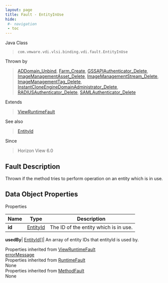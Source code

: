 ```yaml
---
layout: page
title: Fault - EntityInUse
hide:
 #- navigation
 - toc
---
```






Java Class  
> `com.vmware.vdi.vlsi.binding.vdi.fault.EntityInUse`

Thrown by  
> [ADDomain_Unbind](vdi.utils.ADDomain.md#unbind), [Farm_Create](vdi.resources.Farm.md#create), [GSSAPIAuthenticator_Delete](vdi.infrastructure.GSSAPIAuthenticator.md#delete), [ImageManagementAsset_Delete](vdi.utils.imagemanagement.ImageManagementAsset.md#delete), [ImageManagementStream_Delete](vdi.utils.imagemanagement.ImageManagementStream.md#delete), [ImageManagementTag_Delete](vdi.utils.imagemanagement.ImageManagementTag.md#delete), [InstantCloneEngineDomainAdministrator_Delete](vdi.utils.InstantCloneEngineDomainAdministrator.md#delete), [RADIUSAuthenticator_Delete](vdi.infrastructure.RADIUSAuthenticator.md#delete), [SAMLAuthenticator_Delete](vdi.infrastructure.SAMLAuthenticator.md#delete)

Extends  
> [ViewRuntimeFault](vdi.fault.ViewRuntimeFault.md)

See also  
> [EntityId](vdi.EntityId.md)

Since  
> Horizon View 6.0


## Fault Description 

Thrown if the method tries to perform operation on an entity which is in use. 

## Data Object Properties

Properties

Name |  Type |  Description   
---|---|---  
**id**| [EntityId](vdi.EntityId.md)|  The ID of the entity which is in use.   
  
**usedBy**| [EntityId[]](vdi.EntityId.md)|  An array of entity IDs that entityId is used by.   
  
Properties inherited from [ViewRuntimeFault](vdi.fault.ViewRuntimeFault.md)  
[errorMessage](vdi.fault.ViewRuntimeFault.md#errorMessage)  
Properties inherited from [RuntimeFault](vmodl.RuntimeFault.md)  
None  
Properties inherited from [MethodFault](vmodl.MethodFault.md)  
None  
  
  
   
  
  
